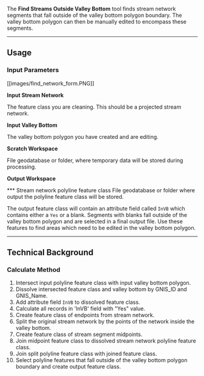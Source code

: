The **Find Streams Outside Valley Bottom** tool finds stream network segments that fall outside of the valley bottom polygon boundary.  The valley bottom polygon can then be manually edited to encompass these segments.

_______________________________________________________________
## Usage

### Input Parameters

[[images/find_network_form.PNG]]

**Input Stream Network** 

The feature class you are cleaning.  This should be a projected stream network.

**Input Valley Bottom**

The valley bottom polygon you have created and are editing.

**Scratch Workspace**

File geodatabase or folder, where temporary data will be stored during processing. 

**Output Workspace**

*** Stream network polyline feature class
File geodatabase or folder where output the polyline feature class will be stored.

The output feature class will contain an attribute field called `InVB` which contains either a `Yes` or a blank.  Segments with blanks fall outside of the valley bottom polygon and are selected in a final output file.  Use these features to find areas which need to be edited in the valley bottom polygon.

_______________________________________________________________
## Technical Background

### Calculate Method
1. Intersect input polyline feature class with input valley bottom polygon.
2. Dissolve intersected feature class and valley bottom by GNIS_ID and GNIS_Name.
3. Add attribute field `InVB` to dissolved feature class.
4. Calculate all records in 'InVB' field with "Yes" value.
5. Create feature class of endpoints from stream network.
6. Split the original stream network by the points of the network inside the valley bottom.
7. Create feature class of stream segment midpoints.
8. Join midpoint feature class to dissolved stream network polyline feature class.
9. Join split polyline feature class with joined feature class.
10. Select polyline features that fall outside of the valley bottom polygon boundary and create output feature class.
